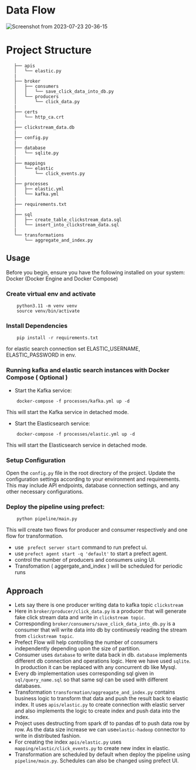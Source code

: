 # Data Flow
![Screenshot from 2023-07-23 20-36-15](https://github.com/VinayPundhir/kafka-spark-prefect-pipeline/assets/51248042/b005b445-4f97-4de2-b34e-e9ac11285ad7)





# Project Structure

 ```
    ├── apis
    │   └── elastic.py
    |
    ├── broker
    │   ├── consumers
    │   │   └── save_click_data_into_db.py
    │   └── producers
    │       └── click_data.py
    |
    ├── certs
    │   └── http_ca.crt
    |
    ├── clickstream_data.db
    |
    ├── config.py
    |
    ├── database
    │   └── sqlite.py
    |
    ├── mappings
    │   └── elastic
    │       └── click_events.py
    |
    ├── processes
    │   ├── elastic.yml
    │   └── kafka.yml
    |
    ├── requirements.txt
    |
    ├── sql
    │   ├── create_table_clickstream_data.sql
    │   └── insert_into_clickstream_data.sql
    |
    └── transformations
        └── aggregate_and_index.py
 ```

## Usage
Before you begin, ensure you have the following installed on your system:
Docker (Docker Engine and Docker Compose)

### Create virtual env and activate

```
    python3.11 -m venv venv
    source venv/bin/activate
```

### Install Dependencies

```
    pip install -r requirements.txt
```

for elastic search connection set ELASTIC_USERNAME, ELASTIC_PASSWORD in env.
### Running kafka and elastic search instances with Docker Compose ( Optional )
- Start the Kafka service:
```
    docker-compose -f processes/kafka.yml up -d
```
This will start the Kafka service in detached mode.

- Start the Elasticsearch service:
```
    docker-compose -f processes/elastic.yml up -d
```
This will start the Elasticsearch service in detached mode.

### Setup Configuration
Open the ```config.py``` file in the root directory of the project.
Update the configuration settings according to your environment and requirements. This may include API endpoints, database connection settings, and any other necessary configurations.

### Deploy the pipeline using prefect:
```
    python pipeline/main.py
```
This will create two flows for producer and consumer respectively and one flow for transformation.

- use ``` prefect server start``` command to run prefect ui. 
- use ```prefect agent start -q 'default'``` to start a prefect agent.
- control the number of producers and consumers using UI.
- Transfomation ( aggergate_and_index ) will be scheduled for periodic runs


## Approach

- Lets say there is one producer writing data to kafka topic ```clickstream```
- Here in ```broker/producer/click_data.py``` is a producer that will generate fake click stream data and write in ```clickstream topic```.
- Corresponding ```broker/consumers/save_click_data_into_db.py``` is a consumer that will write data into db by continuesly reading the stream from ```clickstream topic```.
- Prefect Flow will help controlling the number of consumers independently depending upon the size of partition.
- Consumer uses ```database``` to write data back in db. ```database``` implements different db connection and operations logic. Here we have used ```sqlite```. In production it can be replaced with any concurrent db like Mysql.
- Every db implementation uses corresponding sql given in ```sql/query_name.sql``` so that same sql can be used with different databases.
- Transformation ```transformation/aggreagate_and_index.py``` contains business logic to transform that data and push the result back to elastic index. It uses ```apis/elastic.py``` to create connection with elastic server and also implements the logic to create index and push data into the index.
- Project uses destructing from spark df to pandas df to push data row by row. As the data size increase we can use```elastic-hadoop``` connector to write in distributed fashion.
- For creating the index ```apis/elastic.py``` uses ```mapping/elastic/click_events.py``` to create new index in elastic.
- Transformation are scheduled by default when deploy the pipeline using ```pipeline/main.py```. Schedules can also be changed using prefect UI.
